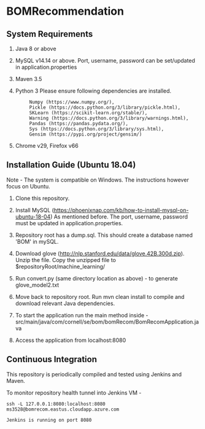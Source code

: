 # BOMRecommendation

System Requirements
-------------------

1. Java 8 or above
2. MySQL v14.14 or above. Port, username, password can be set/updated in application.properties
3. Maven 3.5
4. Python 3
    Please ensure following dependencies are installed.
    
            Numpy (https://www.numpy.org/), 
            Pickle (https://docs.python.org/3/library/pickle.html), 
            SKLearn (https://scikit-learn.org/stable/), 
            Warning (https://docs.python.org/3/library/warnings.html), 
            Pandas (https://pandas.pydata.org/), 
            Sys (https://docs.python.org/3/library/sys.html), 
            Gensim (https://pypi.org/project/gensim/)

5. Chrome v29, Firefox v66

Installation Guide (Ubuntu 18.04)
---------------------------------

Note - The system is compatible on Windows. The instructions however focus on Ubuntu.

1. Clone this repository.

2. Install MySQL (https://phoenixnap.com/kb/how-to-install-mysql-on-ubuntu-18-04)
   As mentioned before. The port, username, password must be updated in application.properties.
   
3. Repository root has a dump.sql. This should create a database named 'BOM' in mySQL.

4. Download glove (http://nlp.stanford.edu/data/glove.42B.300d.zip). Unzip the file. Copy the unzipped file to $repositoryRoot/machine_learning/

5. Run convert.py (same directory location as above) - to generate glove_model2.txt

6. Move back to repository root. Run mvn clean install to compile and download relevant Java dependencies.

7. To start the application run the main method inside - src/main/java/com/cornell/se/bom/bomRecom/BomRecomApplication.java

8. Access the application from localhost:8080

Continuous Integration
----------------------

This repository is periodically compiled and tested using Jenkins and Maven.

To monitor repository health tunnel into Jenkins VM -

    ssh -L 127.0.0.1:8080:localhost:8080 ms3528@bomrecom.eastus.cloudapp.azure.com

    Jenkins is running on port 8080
